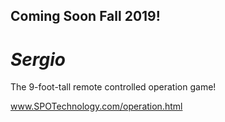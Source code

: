 ## **Coming Soon Fall 2019!**


# *Sergio*

The 9-foot-tall remote controlled operation game!

www.SPOTechnology.com/operation.html
